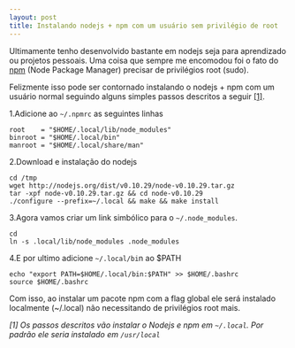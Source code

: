 ```yaml
---
layout: post
title: Instalando nodejs + npm com um usuário sem privilégio de root
---
```


Ultimamente tenho desenvolvido bastante em nodejs seja para aprendizado ou projetos pessoais. Uma coisa que
sempre me encomodou foi o fato do [npm](http://npmjs.org) (Node Package Manager) precisar de privilégios root (sudo).

Felizmente isso pode ser contornado instalando o nodejs + npm com um usuário normal seguindo alguns simples passos descritos a seguir [[1]](#note-1).


1.Adicione ao `~/.npmrc` as seguintes linhas

    root    = "$HOME/.local/lib/node_modules"
    binroot = "$HOME/.local/bin"
    manroot = "$HOME/.local/share/man"

2.Download e instalação do nodejs

    cd /tmp
    wget http://nodejs.org/dist/v0.10.29/node-v0.10.29.tar.gz
    tar -xpf node-v0.10.29.tar.gz && cd node-v0.10.29
    ./configure --prefix=~/.local && make && make install

3.Agora vamos criar um link simbólico para o `~/.node_modules`.

    cd
    ln -s .local/lib/node_modules .node_modules

4.E por ultimo adicione `~/.local/bi`n ao $PATH

    echo "export PATH=$HOME/.local/bin:$PATH" >> $HOME/.bashrc
    source $HOME/.bashrc


Com isso, ao instalar um pacote npm com a flag global ele será instalado localmente (~/.local) não necessitando de privilégios root mais.

<em class="notes" id="note-1">[1] Os passos descritos vão instalar o Nodejs e npm em `~/.local`. Por padrão ele seria instalado em `/usr/local`</em>
